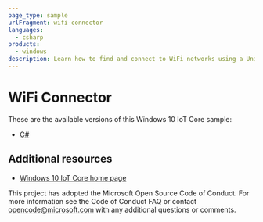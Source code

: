 ```yaml
---
page_type: sample
urlFragment: wifi-connector
languages:
  - csharp
products:
  - windows
description: Learn how to find and connect to WiFi networks using a Universal Windows Platform (UWP) app that makes use of the Windows.Devices.WiFi.WiFiAdapter API.
---
```


# WiFi Connector

These are the available versions of this Windows 10 IoT Core sample:

*	[C#](./CS/README.md)

## Additional resources
* [Windows 10 IoT Core home page](https://developer.microsoft.com/en-us/windows/iot/)

This project has adopted the Microsoft Open Source Code of Conduct. For more information see the Code of Conduct FAQ or contact <opencode@microsoft.com> with any additional questions or comments.
